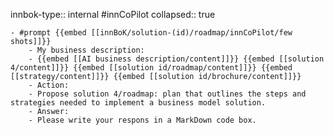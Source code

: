 innbok-type:: internal
#innCoPilot
collapsed:: true

	- #prompt {{embed [[innBoK/solution-(id)/roadmap/innCoPilot/few shots]]}}
		- My business description:
		- {{embed [[AI business description/content]]}} {{embed [[solution 4/content]]}} {{embed [[solution id/roadmap/content]]}} {{embed [[strategy/content]]}} {{embed [[solution id/brochure/content]]}}
		- Action:
		- Propose solution 4/roadmap: plan that outlines the steps and strategies needed to implement a business model solution.
		- Answer:
		- Please write your respons in a MarkDown code box.
